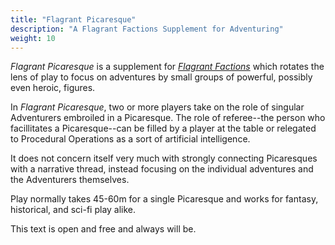 ```yaml
---
title: "Flagrant Picaresque"
description: "A Flagrant Factions Supplement for Adventuring"
weight: 10
---
```


_Flagrant Picaresque_ is a supplement for [_Flagrant Factions_](/docs/factions) which rotates the lens of play to focus on adventures by small groups of powerful, possibly even heroic, figures.

In _Flagrant Picaresque_, two or more players take on the role of singular Adventurers embroiled in a Picaresque. The role of referee--the person who facillitates a Picaresque--can be filled by a player at the table or relegated to Procedural Operations as a sort of artificial intelligence.

It does not concern itself very much with strongly connecting Picaresques with a narrative thread, instead focusing on the individual adventures and the Adventurers themselves.

Play normally takes 45-60m for a single Picaresque and works for fantasy, historical, and sci-fi play alike.

This text is open and free and always will be.
